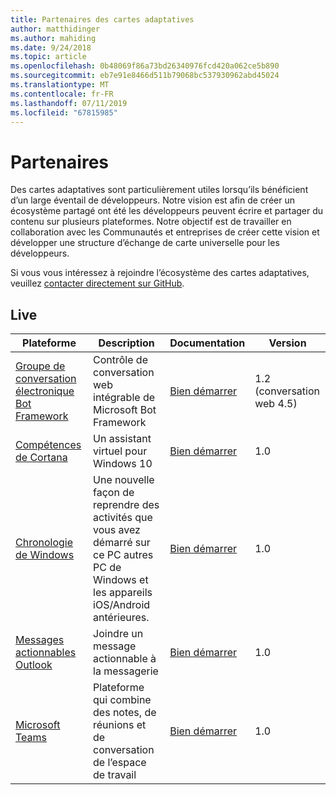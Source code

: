 ```yaml
---
title: Partenaires des cartes adaptatives
author: matthidinger
ms.author: mahiding
ms.date: 9/24/2018
ms.topic: article
ms.openlocfilehash: 0b48069f86a73bd26340976fcd420a062ce5b890
ms.sourcegitcommit: eb7e91e8466d511b79068bc537930962abd45024
ms.translationtype: MT
ms.contentlocale: fr-FR
ms.lasthandoff: 07/11/2019
ms.locfileid: "67815985"
---
```

# <a name="partners"></a>Partenaires 

Des cartes adaptatives sont particulièrement utiles lorsqu’ils bénéficient d’un large éventail de développeurs. Notre vision est afin de créer un écosystème partagé ont été les développeurs peuvent écrire et partager du contenu sur plusieurs plateformes. Notre objectif est de travailler en collaboration avec les Communautés et entreprises de créer cette vision et développer une structure d’échange de carte universelle pour les développeurs.

Si vous vous intéressez à rejoindre l’écosystème des cartes adaptatives, veuillez [contacter directement sur GitHub](https://github.com/Microsoft/AdaptiveCards).

## <a name="live"></a>Live

Plateforme | Description | Documentation | Version
---------|-------------|---------------|---------
[Groupe de conversation électronique Bot Framework](https://github.com/Microsoft/BotFramework-WebChat)  | Contrôle de conversation web intégrable de Microsoft Bot Framework | [Bien démarrer](https://docs.microsoft.com/en-us/adaptive-cards/get-started/bots) | 1.2 (conversation web 4.5)
[Compétences de Cortana](https://docs.microsoft.com/en-us/cortana/skills/adaptive-cards) | Un assistant virtuel pour Windows 10 | [Bien démarrer](https://docs.microsoft.com/en-us/adaptive-cards/get-started/bots) | 1.0
[Chronologie de Windows](https://blogs.windows.com/windowsexperience/2017/12/19/announcing-windows-10-insider-preview-build-17063-pc/) | Une nouvelle façon de reprendre des activités que vous avez démarré sur ce PC autres PC de Windows et les appareils iOS/Android antérieures. | [Bien démarrer](https://docs.microsoft.com/en-us/adaptive-cards/get-started/windows) | 1.0
[Messages actionnables Outlook](https://docs.microsoft.com/en-us/outlook/actionable-messages/)  | Joindre un message actionnable à la messagerie | [Bien démarrer](https://docs.microsoft.com/en-us/outlook/actionable-messages/) | 1.0
[Microsoft Teams](https://products.office.com/en-US/microsoft-teams/group-chat-software) | Plateforme qui combine des notes, de réunions et de conversation de l’espace de travail | [Bien démarrer](https://docs.microsoft.com/en-us/microsoftteams/platform/concepts/cards/cards-reference#adaptive-card) | 1.0
